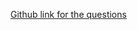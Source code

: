 [Github link for the questions](https://github.com/theEmbeddedGeorge/theEmbeddedNewTestament.github.io/tree/master/Interview)